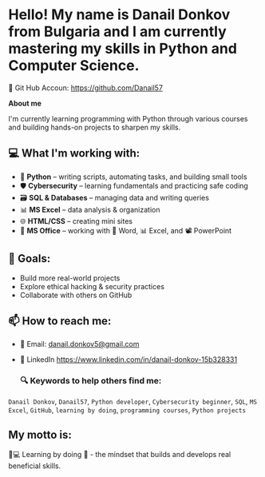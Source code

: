 # Hello! My name is Danail Donkov from Bulgaria and I am currently mastering my skills in Python and Computer Science.

🔗 Git Hub Accoun: https://github.com/Danail57

**About me**

I'm currently learning programming with Python through various courses and building hands-on projects to sharpen my skills.

## 💻 What I'm working with:
- 🐍 **Python** – writing scripts, automating tasks, and building small tools  
- 🛡️ **Cybersecurity** – learning fundamentals and practicing safe coding  
- 🗃️ **SQL & Databases** – managing data and writing queries  
- 📊 **MS Excel** – data analysis & organization  
- 🌐 **HTML/CSS** – creating mini sites
- 💼 **MS Office** – working with 📄 Word, 📊 Excel, and 📽️ PowerPoint


## 🚀 Goals:
- Build more real-world projects
- Explore ethical hacking & security practices
- Collaborate with others on GitHub

## 📫 How to reach me:
- 📧 Email: danail.donkov5@gmail.com
- 💼 LinkedIn https://www.linkedin.com/in/danail-donkov-15b328331

  ### 🔍 Keywords to help others find me:

`Danail Donkov`, `Danail57`, `Python developer`, `Cybersecurity beginner`, `SQL`, `MS Excel`, `GitHub`, `learning by doing`, `programming courses`, `Python projects`

## My motto is:
🧠💻 Learning by doing 🚀 - the mindset that builds and develops real beneficial skills.

